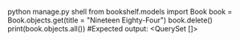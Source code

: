 python manage.py shell
from bookshelf.models import Book
book = Book.objects.get(title = "Nineteen Eighty-Four")
book.delete()
print(book.objects.all())
#Expected output: <QuerySet []>

